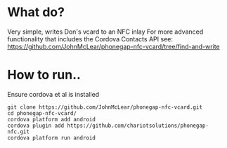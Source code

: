 # What do?
Very simple, writes Don's vcard to an NFC inlay
For more advanced functionality that includes the Cordova Contacts API see: https://github.com/JohnMcLear/phonegap-nfc-vcard/tree/find-and-write

# How to run..

Ensure cordova et al is installed
```
git clone https://github.com/JohnMcLear/phonegap-nfc-vcard.git
cd phonegap-nfc-vcard/
cordova platform add android
cordova plugin add https://github.com/chariotsolutions/phonegap-nfc.git
cordova platform run android
```
